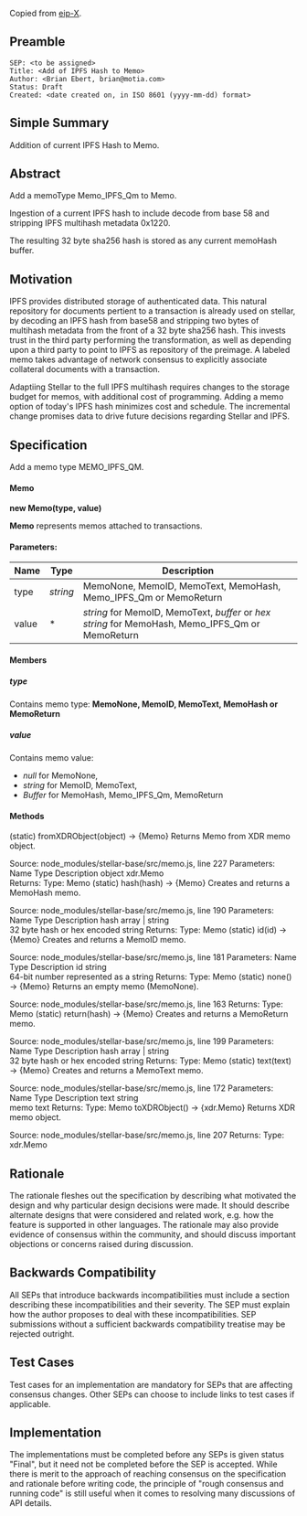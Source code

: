 Copied from [eip-X](https://github.com/ethereum/EIPs/blob/master/eip-X.md).

## Preamble

```
SEP: <to be assigned>
Title: <Add of IPFS Hash to Memo>
Author: <Brian Ebert, brian@motia.com>
Status: Draft
Created: <date created on, in ISO 8601 (yyyy-mm-dd) format>
```

## Simple Summary
Addition of current IPFS Hash to Memo.

## Abstract
Add a memoType Memo_IPFS_Qm to Memo.

Ingestion of a current IPFS hash to include decode from base 58 and stripping IPFS multihash metadata 0x1220.

The resulting 32 byte sha256 hash is stored as any current memoHash buffer.

## Motivation
IPFS provides distributed storage of authenticated data.  This natural repository for documents pertient to a transaction is already used on stellar, by decoding an IPFS hash from base58 and stripping two bytes of multihash metadata from the front of a 32 byte sha256 hash.  This invests trust in the third party performing the transformation, as well as depending upon a third party to point to IPFS as repository of the preimage. A labeled memo takes advantage of network consensus to explicitly associate collateral documents with a transaction.

Adaptiing Stellar to the full IPFS multihash requires changes to the storage budget for memos, with additional cost of programming. Adding a memo option of today's IPFS hash minimizes cost and schedule.  The incremental change promises data to drive future decisions regarding Stellar and IPFS.

## Specification
Add a memo type MEMO_IPFS_QM.

#### Memo
**new Memo(type, value)**

**Memo** represents memos attached to transactions.

#### Parameters:
Name	| Type  |	Description
----- | ----- | -----------
type	|*string* | MemoNone, MemoID, MemoText, MemoHash, Memo_IPFS_Qm or MemoReturn
value |	*     | *string* for MemoID, MemoText, *buffer* or *hex string* for MemoHash, Memo_IPFS_Qm or MemoReturn

#### Members

##### type
Contains memo type: **MemoNone, MemoID, MemoText, MemoHash or MemoReturn**


##### value
Contains memo value:
* *null* for MemoNone,
* *string* for MemoID, MemoText,
* *Buffer* for MemoHash, Memo_IPFS_Qm, MemoReturn

#### Methods

(static) fromXDRObject(object) → {Memo}
Returns Memo from XDR memo object.

Source:
node_modules/stellar-base/src/memo.js, line 227
Parameters:
Name	Type	Description
object	xdr.Memo	
Returns:
Type:  Memo
(static) hash(hash) → {Memo}
Creates and returns a MemoHash memo.

Source:
node_modules/stellar-base/src/memo.js, line 190
Parameters:
Name	Type	Description
hash	array | string	
32 byte hash or hex encoded string
Returns:
Type:  Memo
(static) id(id) → {Memo}
Creates and returns a MemoID memo.

Source:
node_modules/stellar-base/src/memo.js, line 181
Parameters:
Name	Type	Description
id	string	
64-bit number represented as a string
Returns:
Type:  Memo
(static) none() → {Memo}
Returns an empty memo (MemoNone).

Source:
node_modules/stellar-base/src/memo.js, line 163
Returns:
Type:  Memo
(static) return(hash) → {Memo}
Creates and returns a MemoReturn memo.

Source:
node_modules/stellar-base/src/memo.js, line 199
Parameters:
Name	Type	Description
hash	array | string	
32 byte hash or hex encoded string
Returns:
Type:  Memo
(static) text(text) → {Memo}
Creates and returns a MemoText memo.

Source:
node_modules/stellar-base/src/memo.js, line 172
Parameters:
Name	Type	Description
text	string	
memo text
Returns:
Type:  Memo
toXDRObject() → {xdr.Memo}
Returns XDR memo object.

Source:
node_modules/stellar-base/src/memo.js, line 207
Returns:
Type:  xdr.Memo

## Rationale
The rationale fleshes out the specification by describing what motivated the design and why particular design decisions were made. It should describe alternate designs that were considered and related work, e.g. how the feature is supported in other languages. The rationale may also provide evidence of consensus within the community, and should discuss important objections or concerns raised during discussion.

## Backwards Compatibility
All SEPs that introduce backwards incompatibilities must include a section describing these incompatibilities and their severity. The SEP must explain how the author proposes to deal with these incompatibilities. SEP submissions without a sufficient backwards compatibility treatise may be rejected outright.

## Test Cases
Test cases for an implementation are mandatory for SEPs that are affecting consensus changes. Other SEPs can choose to include links to test cases if applicable.

## Implementation
The implementations must be completed before any SEPs is given status "Final", but it need not be completed before the SEP is accepted. While there is merit to the approach of reaching consensus on the specification and rationale before writing code, the principle of "rough consensus and running code" is still useful when it comes to resolving many discussions of API details.
